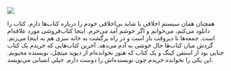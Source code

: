 <!-- 
.. title: پیاده‌روی در دلفت-نه جولای دوهزار و پانزده
.. slug: 2015-07-09-lopen-in-delft
.. date: 2015-07-09 20:14:54 UTC+02:00
.. tags: 
.. category: پیاده‌روی در دلفت
.. link: 
.. description: 
.. type: text
-->

<img src="http://googledrive.com/host/0B8OOfC6oWXEPSThHU05Pd2tFaGs" />

همچنان همان سیستم اخلاقی یا شاید بی‌اخلاقی خودم را درباره کتاب‌ها دارم. کتاب را دانلود می‌کنم، می‌خوانم و اگر خوشم آمد می‌خرم. اینجا کتاب‌فروشی مورد علاقه‌ام است. جمعه‌ها تا دیروقت باز است و در راه برگشت به خانه سری هم به اینجا می‌زنم. گردش میان کتاب‌ها حال خوشی به آدم می‌دهد. آخرین کتاب‌هایی که خریدم یک کتاب جنایی بود از استفن کینگ و یک کتاب که هنوز نخوانده‌ام از دیوید میتچل، نویسنده محبوبم. این یکی را نخوانده خریدم چون نویسنده‌اش را دوست دارم. خیلی انسانی می‌نویسد.

